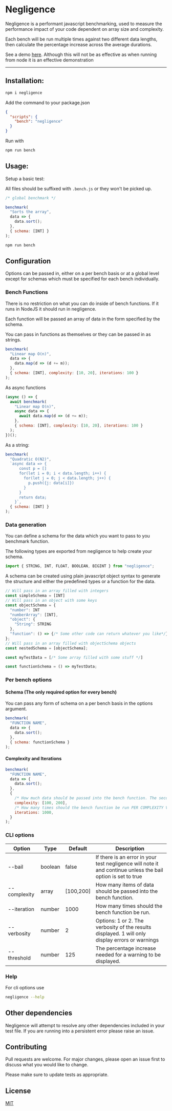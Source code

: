 # Negligence

Negligence is a performant javascript benchmarking, used to measure the performance impact of your code dependent on array size and complexity.

Each bench will be run multiple times against two different data lengths, then calculate the percentage increase across the average durations.

See a demo [here](https://pettman.io/negligence). Although this will not be as effective as when running from node it is an effective demonstration

---

## Installation:

```bash
npm i negligence
```

Add the command to your package.json

```json
{
  "scripts": {
    "bench": "negligence"
  }
}
```

Run with

```bash
npm run bench
```

## Usage:

Setup a basic test:

All files should be suffixed with `.bench.js` or they won't be picked up.

```javascript
/* global benchmark */

benchmark(
  "Sorts the array",
  data => {
    data.sort();
  },
  { schema: [INT] }
);
```

```bash
npm run bench
```

## Configuration

Options can be passed in, either on a per bench basis or at a global level except for schemas which must be specified for each bench individually.

### Bench Functions

There is no restriction on what you can do inside of bench functions. If it runs in NodeJS it should run in negligence.

Each function will be passed an array of data in the form specified by the schema.

You can pass in functions as themselves or they can be passed in as strings.

```javascript
benchmark(
  "Linear map O(n)",
  data => {
    data.map(d => (d += m));
  },
  { schema: [INT], complexity: [10, 20], iterations: 100 }
);
```

As async functions

```javascript
(async () => {
  await benchmark(
    "Linear map O(n)",
    async data => {
      await data.map(d => (d += m));
    },
    { schema: [INT], complexity: [10, 20], iterations: 100 }
  );
})();
```

As a string:

```javascript
benchmark(
  "Quadratic O(N2)",
  `async data => {
      const p = []
      for(let i = 0; i < data.length; i++) {
        for(let j = 0; j < data.length; j++) {
          p.push({j: data[i]})
        }
      }
      return data;
    }`,
  { schema: [INT] }
);
```

### Data generation

You can define a schema for the data which you want to pass to you benchmark function.

The following types are exported from negligence to help create your schema.

```javascript
import { STRING, INT, FLOAT, BOOLEAN, BIGINT } from "negligence";
```

A schema can be created using plain javascript object syntax to generate the structure and either the predefined types or a function for the data.

```javascript
// Will pass in an array filled with integers
const simpleSchema = [INT]
// Will pass in an object with some keys
const objectSchema = {
  "number": INT
  "numberArray": [INT],
  "object": {
    "String": STRING
  },
  "function": () => {/* Some other code can return whatever you like*/}
};
// Will pass in an array filled with objectSchema objects
const nestedSchema = [objectSchema];

const myTestData = [/* Some array filled with some stuff */]

const functionSchema = () => myTestData;
```

### Per bench options

#### Schema (The only required option for every bench)

You can pass any form of schema on a per bench basis in the options argument.

```javascript
benchmark(
  "FUNCTION NAME",
  data => {
    data.sort();
  },
  { schema: functionSchema }
);
```

#### Complexity and Iterations

```javascript
benchmark(
  "FUNCTION NAME",
  data => {
    data.sort();
  },
  {
    /* How much data should be passed into the bench function. The second value should be double the first for accurate percentage increases. You can pass more than two values into this array for more accurate analysis but only the first two will be used for creating the percentage increase. Increasing these values will increase the length of time benches take to run. */
    complexity: [100, 200],
    /* How many times should the bench function be run PER COMPLEXITY VALUE. Increasing this will mean more accurate results, but will increase the length of time benches take to run. */
    iterations: 1000,
  }
);
```

### CLI options

| Option       | Type    | Default   | Description                                                                                                  |
| ------------ | ------- | --------- | ------------------------------------------------------------------------------------------------------------ |
| --bail       | boolean | false     | If there is an error in your test negligence will note it and continue unless the bail option is set to true |
| --complexity | array   | [100,200] | How many items of data should be passed into the bench function.                                             |
| --iteration  | number  | 1000      | How many times should the bench function be run.                                                             |
| --verbosity  | number  | 2         | Options: 1 or 2. The verbosity of the results displayed. 1 will only display errors or warnings              |
| --threshold  | number  | 125       | The percentage increase needed for a warning to be displayed.                                                |

### Help
For cli options use
```bash
negligence --help
```
## Other dependencies

Negligence will attempt to resolve any other dependencies included in your test file. If you are running into a persistent error please raise an issue.

## Contributing

Pull requests are welcome. For major changes, please open an issue first to discuss what you would like to change.

Please make sure to update tests as appropriate.

## License

[MIT](https://github.com/overly-engineered/negligence/blob/core/LICENSE)
